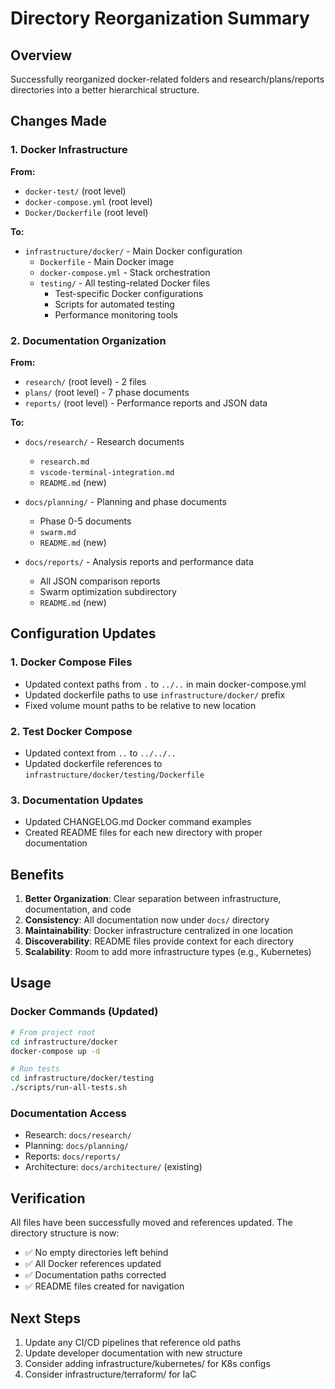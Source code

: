 # Directory Reorganization Summary

## Overview
Successfully reorganized docker-related folders and research/plans/reports directories into a better hierarchical structure.

## Changes Made

### 1. Docker Infrastructure
**From:**
- `docker-test/` (root level)
- `docker-compose.yml` (root level)
- `Docker/Dockerfile` (root level)

**To:**
- `infrastructure/docker/` - Main Docker configuration
  - `Dockerfile` - Main Docker image
  - `docker-compose.yml` - Stack orchestration
  - `testing/` - All testing-related Docker files
    - Test-specific Docker configurations
    - Scripts for automated testing
    - Performance monitoring tools

### 2. Documentation Organization
**From:**
- `research/` (root level) - 2 files
- `plans/` (root level) - 7 phase documents
- `reports/` (root level) - Performance reports and JSON data

**To:**
- `docs/research/` - Research documents
  - `research.md`
  - `vscode-terminal-integration.md`
  - `README.md` (new)

- `docs/planning/` - Planning and phase documents
  - Phase 0-5 documents
  - `swarm.md`
  - `README.md` (new)

- `docs/reports/` - Analysis reports and performance data
  - All JSON comparison reports
  - Swarm optimization subdirectory
  - `README.md` (new)

## Configuration Updates

### 1. Docker Compose Files
- Updated context paths from `.` to `../..` in main docker-compose.yml
- Updated dockerfile paths to use `infrastructure/docker/` prefix
- Fixed volume mount paths to be relative to new location

### 2. Test Docker Compose
- Updated context from `..` to `../../..`
- Updated dockerfile references to `infrastructure/docker/testing/Dockerfile`

### 3. Documentation Updates
- Updated CHANGELOG.md Docker command examples
- Created README files for each new directory with proper documentation

## Benefits

1. **Better Organization**: Clear separation between infrastructure, documentation, and code
2. **Consistency**: All documentation now under `docs/` directory
3. **Maintainability**: Docker infrastructure centralized in one location
4. **Discoverability**: README files provide context for each directory
5. **Scalability**: Room to add more infrastructure types (e.g., Kubernetes)

## Usage

### Docker Commands (Updated)
```bash
# From project root
cd infrastructure/docker
docker-compose up -d

# Run tests
cd infrastructure/docker/testing
./scripts/run-all-tests.sh
```

### Documentation Access
- Research: `docs/research/`
- Planning: `docs/planning/`
- Reports: `docs/reports/`
- Architecture: `docs/architecture/` (existing)

## Verification
All files have been successfully moved and references updated. The directory structure is now:
- ✅ No empty directories left behind
- ✅ All Docker references updated
- ✅ Documentation paths corrected
- ✅ README files created for navigation

## Next Steps
1. Update any CI/CD pipelines that reference old paths
2. Update developer documentation with new structure
3. Consider adding infrastructure/kubernetes/ for K8s configs
4. Consider infrastructure/terraform/ for IaC
